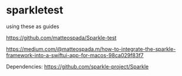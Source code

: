 # sparkletest

using these as guides

https://github.com/matteospada/Sparkle-test

https://medium.com/@matteospada.m/how-to-integrate-the-sparkle-framework-into-a-swiftui-app-for-macos-98ca029f83f7

Dependencies: https://github.com/sparkle-project/Sparkle